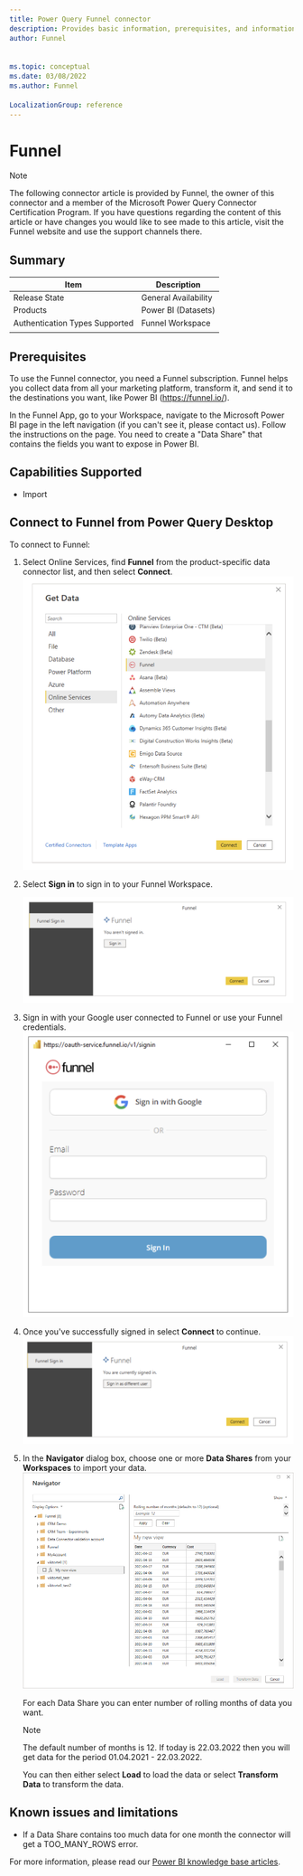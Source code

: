 ```yaml
---
title: Power Query Funnel connector
description: Provides basic information, prerequisites, and information on how to connect to your data, along with a list of known issues and limitations.
author: Funnel


ms.topic: conceptual
ms.date: 03/08/2022
ms.author: Funnel

LocalizationGroup: reference
---
```


# Funnel

>[!Note]
>The following connector article is provided by Funnel, the owner of this connector and a member of the Microsoft Power Query Connector Certification Program. If you have questions regarding the content of this article or have changes you would like to see made to this article, visit the Funnel website and use the support channels there.

## Summary

| Item | Description |
| ---- | ----------- |
| Release State | General Availability |
| Products | Power BI (Datasets) |
| Authentication Types Supported | Funnel Workspace |
| | |

## Prerequisites

To use the Funnel connector, you need a Funnel subscription. Funnel helps you collect data from all your marketing platform, transform it, and send it to the destinations you want, like Power BI (<https://funnel.io/>).

In the Funnel App, go to your Workspace, navigate to the Microsoft Power BI page in the left navigation (if you can't see it, please contact us). Follow the instructions on the page. You need to create a "Data Share" that contains the fields you want to expose in Power BI.

## Capabilities Supported

* Import

## Connect to Funnel from Power Query Desktop

To connect to Funnel:

1. Select Online Services, find **Funnel** from the product-specific data connector list, and then select **Connect**.
   ![Select Funnel Connector.](./media/funnel/funnel_connector.png)

1. Select **Sign in** to sign in to your Funnel Workspace.

   ![Sign in to your Funnel Workspace.](media/funnel/funnel_sign_in_1.png)

1. Sign in with your Google user connected to Funnel or use your Funnel credentials.
   ![Sign in to your Funnel Workspace step 2.](media/funnel/funnel_sign_in_2.png)

1. Once you've successfully signed in select **Connect** to continue.
   ![Successfully signed in to your Funnel Workspace.](media/funnel/funnel_sign_in_3.png)

1. In the **Navigator** dialog box, choose one or more **Data Shares** from your **Workspaces** to import your data.
   ![Choose "Data Shares" from Workspaces.](media/funnel/funnel_navigation_table.png)

   For each Data Share you can enter number of rolling months of data you want.
   > [!NOTE]
   > The default number of months is 12. If today is 22.03.2022 then you will get data for the period 01.04.2021 - 22.03.2022.

   You can then either select **Load** to load the data or select **Transform Data** to transform the data.

## Known issues and limitations

* If a Data Share contains too much data for one month the connector will get a TOO_MANY_ROWS error.

For more information, please read our [Power BI knowledge base articles](https://help.funnel.io/en/?q=powerbi).
